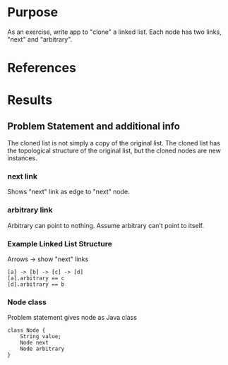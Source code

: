# Purpose
As an exercise, write app to "clone" a linked list.
Each node has two links, "next" and "arbitrary".

# References

# Results

## Problem Statement and additional info
The cloned list is not simply a copy of the original list.
The cloned list has the topological structure of the original list,
but the cloned nodes are new instances.

### next link
Shows "next" link as edge to "next" node.

### arbitrary link
Arbitrary can point to nothing.
Assume arbitrary can't point to itself.

### Example Linked List Structure
Arrows -> show "next" links

    [a] -> [b] -> [c] -> [d]
    [a].arbitrary == c
    [d].arbitrary == b

### Node class
Problem statement gives node as Java class

    class Node {
        String value;
        Node next
        Node arbitrary
    }
